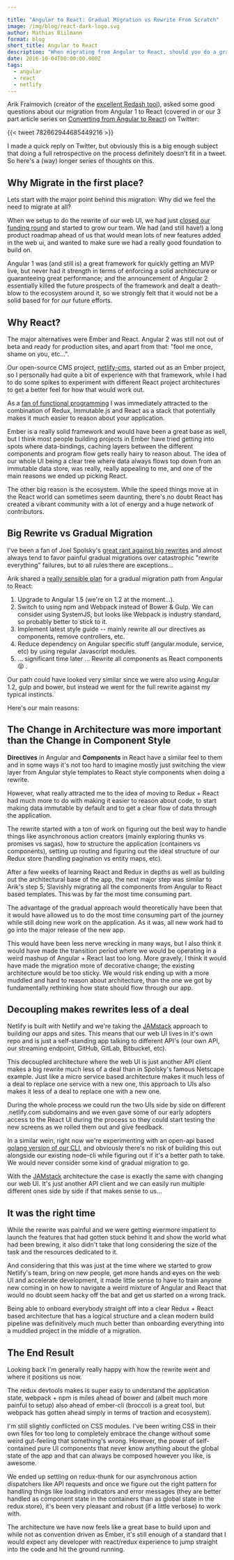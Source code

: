 ```yaml
---

title: "Angular to React: Gradual Migration vs Rewrite From Scratch"
image: /img/blog/react-dark-logo.svg
author: Mathias Biilmann
format: blog
short_title: Angular to React
description: "When migrating from Angular to React, should you do a gradual migration vs a complete rewrite?"
date: 2016-10-04T00:00:00.000Z
tags:
  - angular
  - react
  - netlify
---
```


Arik Fraimovich (creator of the [excellent Redash tool](http://redash.io/)), asked some good questions about our migration from Angular 1 to React (covered in or our 3 part article series on [Converting from Angular to React](https://www.netlify.com/blog/2016/07/26/our-conversion-from-angular-to-react/)) on Twitter:

{{< tweet 782662944685449216 >}}

I made a quick reply on Twitter, but obviously this is a big enough subject that doing a full retrospective on the process definitely doesn't fit in a tweet. So here's a (way) longer series of thoughts on this.

## Why Migrate in the first place?

Lets start with the major point behind this migration: Why did we feel the need to migrate at all?

When we setup to do the rewrite of our web UI, we had just [closed our funding round](https://www.netlify.com/blog/2016/08/16/netlify-raises-2.1m-from-the-founders-of-github-heroku-and-rackspace-cloud/) and started to grow our team. We had (and still have!) a long product roadmap ahead of us that would mean lots of new features added in the web ui, and wanted to make sure we had a really good foundation to build on.

Angular 1 was (and still is) a great framework for quickly getting an MVP live, but never had it strength in terms of enforcing a solid architecture or guaranteeing great performance; and the announcement of Angular 2 essentially killed the future prospects of the framework and dealt a death-blow to the ecosystem around it, so we strongly felt that it would not be a solid based for for our future efforts.

## Why React?

The major alternatives were Ember and React. Angular 2 was still not out of beta and ready for production sites, and apart from that: "fool me once, shame on you, etc...".

Our open-source CMS project, [netlify-cms](https://github.com/netlify/netlify-cms), started out as an Ember project, so I personally had quite a bit of experience with that framework, while I had to do some spikes to experiment with different React project architectures to get a better feel for how that would work out.

As a [fan of functional programming](http://mathias-biilmann.net/posts/2011/10/03/is-haskell-the-cure) I was immediately attracted to the combination of Redux, Immutable.js and React as a stack that potentially makes it much easier to reason about your application.

Ember is a really solid framework and would have been a great base as well, but I think most people building projects in Ember have tried getting into spots where data-bindings, caching layers between the different components and program flow gets really hairy to reason about. The idea of our whole UI being a clear tree where data always flows top down from an immutable data store, was really, really appealing to me, and one of the main reasons we ended up picking React.

The other big reason is the ecosystem. While the speed things move at in the React world can sometimes seem daunting, there's no doubt React has created a vibrant community with a lot of energy and a huge network of contributors.

## Big Rewrite vs Gradual Migration

I've been a fan of Joel Spolsky's [great rant against big rewrites](http://www.joelonsoftware.com/articles/fog0000000069.html) and almost always tend to favor painful gradual migrations over catastrophic "rewrite everything" failures, but to all rules there are exceptions...

Arik shared a [really sensible plan](https://github.com/getredash/redash/issues/1125) for a gradual migration path from Angular to React:

1. Upgrade to Angular 1.5 (we're on 1.2 at the moment...).
2. Switch to using npm and Webpack instead of Bower & Gulp. We can consider using SystemJS, but looks like Webpack is industry standard, so probably better to stick to it.
3. Implement latest style guide -- mainly rewrite all our directives as components, remove controllers, etc.
4. Reduce dependency on Angular specific stuff (angular.module, service, etc) by using regular Javascript modules.
5. ... significant time later ... Rewrite all components as React components 😝 .

Our path could have looked very similar since we were also using Angular 1.2, gulp and bower, but instead we went for the full rewrite against my typical instincts.

Here's our main reasons:

## The Change in Architecture was more important than the Change in Component Style

**Directives** in Angular and **Components** in React have a similar feel to them and in some ways it's not too hard to imagine mostly just switching the view layer from Angular style templates to React style components when doing a rewrite.

However, what really attracted me to the idea of moving to Redux + React had much more to do with making it easier to reason about code, to start making data immutable by default and to get a clear flow of data through the application.

The rewrite started with a ton of work on figuring out the best way to handle things like asynchronous action creators (mainly exploring thunks vs promises vs sagas), how to structure the application (containers vs components), setting up routing and figuring out the ideal structure of our Redux store (handling pagination vs entity maps, etc).

After a few weeks of learning React and Redux in depths as well as building out the architectural base of the app, the next major step was similar to Arik's step 5; Slavishly migrating all the components from Angular to React based templates. This was by far the most time consuming part.

The advantage of the gradual approach would theoretically have been that it would have allowed us to do the most time consuming part of the journey while still doing new work on the application. As it was, all new work had to go into the major release of the new app.

This would have been less nerve wrecking in many ways, but I also think it would have made the transition period where we would be operating in a weird mashup of Angular + React last too long. More gravely, I think it would have made the migration more of decorative change; the existing architecture would be too sticky. We would risk ending up with a more muddled and hard to reason about architecture, than the one we got by fundamentally rethinking how state should flow through our app.

## Decoupling makes rewrites less of a deal

Netlify is built with Netlify and we're taking the [JAMstack](https://jamstack.org) approach to building our apps and sites. This means that our web UI lives in it's own repo and is just a self-standing app talking to different API's (our own API, our streaming endpoint, GitHub, GitLab, Bitbucket, etc).

This decoupled architecture where the web UI is just another API client makes a big rewrite much less of a deal than in Spolsky's famous Netscape example. Just like a micro service based architecture makes it much less of a deal to replace one service with a new one, this approach to UIs also makes it less of a deal to replace one with a new one.

During the whole process we could run the two UIs side by side on different .netlify.com subdomains and we even gave some of our early adopters access to the React UI during the process so they could start testing the new screens as we rolled them out and give feedback.

In a similar wein, right now we're experimenting with an open-api based [golang version of our CLI](https://github.com/netlify/netlifyctl), and obviously there's no risk of building this out alongside our existing node-cli while figuring out if it's a better path to take. We would never consider some kind of gradual migration to go.

With the [JAMstack](https://jamstack.org) architecture the case is exactly the same with changing our web UI. It's just another API client and we can easily run multiple different ones side by side if that makes sense to us...

## It was the right time

While the rewrite was painful and we were getting evermore impatient to launch the features that had gotten stuck behind it and show the world what had been brewing, it also didn't take that long considering the size of the task and the resources dedicated to it.

And considering that this was just at the time where we started to grow Netlify's team, bring on new people, get more hands and eyes on the web UI and accelerate development, it made little sense to have to train anyone new coming in on how to navigate a weird mixture of Angular and React that would no doubt seem hacky off the bat and get us started on a wrong track.

Being able to onboard everybody straight off into a clear Redux + React based architecture that has a logical structure and a clean modern build pipeline was definitively much much better than onboarding everything into a muddled project in the middle of a migration.

## The End Result

Looking back I'm generally really happy with how the rewrite went and where it positions us now.

The redux devtools makes is super easy to understand the application state, webpack + npm is miles ahead of bower and (albeit much more painful to setup) also ahead of ember-cli (broccoli is a great tool, but webpack has gotten ahead simply in terms of traction and ecosystem).

I'm still slightly conflicted on CSS modules. I've been writing CSS in their own files for too long to completely embrace the change without some weird gut-feeling that something's wrong. However,  the power of self-contained pure UI components that never know anything about the global state of the app and that can always be composed however you like, is awesome.

We ended up settling on redux-thunk for our asynchronous action dispatchers like API requests and once we figure out the right pattern for handling things like loading indicators and error messages (they are better handled as component state in the containers than as global state in the redux store), it's been very pleasant and robust (if a little verbose) to work with.

The architecture we have now feels like a great base to build upon and while not as convention driven as Ember, it's still enough of a standard that I would expect any developer with react/redux experience to jump straight into the code and hit the ground running.

